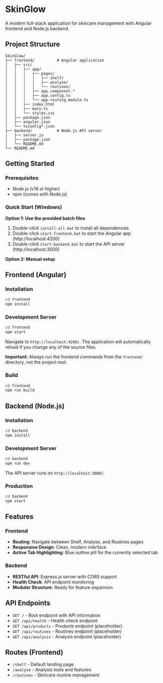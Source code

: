 # SkinGlow

A modern full-stack application for skincare management with Angular frontend and Node.js backend.

## Project Structure

```
SkinGlow/
├── frontend/          # Angular application
│   ├── src/
│   │   ├── app/
│   │   │   ├── pages/
│   │   │   │   ├── shelf/
│   │   │   │   ├── analyse/
│   │   │   │   └── routines/
│   │   │   ├── app.component.*
│   │   │   ├── app.config.ts
│   │   │   └── app-routing.module.ts
│   │   ├── index.html
│   │   ├── main.ts
│   │   └── styles.css
│   ├── package.json
│   ├── angular.json
│   └── tsconfig*.json
├── backend/           # Node.js API server
│   ├── server.js
│   ├── package.json
│   └── README.md
└── README.md
```

## Getting Started

### Prerequisites

- Node.js (v18 or higher)
- npm (comes with Node.js)

### Quick Start (Windows)

**Option 1: Use the provided batch files**

1. Double-click `install-all.bat` to install all dependencies
2. Double-click `start-frontend.bat` to start the Angular app (http://localhost:4200)
3. Double-click `start-backend.bat` to start the API server (http://localhost:3000)

**Option 2: Manual setup**

## Frontend (Angular)

### Installation

```bash
cd frontend
npm install
```

### Development Server

```bash
cd frontend
npm start
```

Navigate to `http://localhost:4200/`. The application will automatically reload if you change any of the source files.

**Important:** Always run the frontend commands from the `frontend/` directory, not the project root.

### Build

```bash
cd frontend
npm run build
```

## Backend (Node.js)

### Installation

```bash
cd backend
npm install
```

### Development Server

```bash
cd backend
npm run dev
```

The API server runs on `http://localhost:3000/`.

### Production

```bash
cd backend
npm start
```

## Features

### Frontend

- **Routing**: Navigate between Shelf, Analyse, and Routines pages
- **Responsive Design**: Clean, modern interface
- **Active Tab Highlighting**: Blue outline pill for the currently selected tab

### Backend

- **RESTful API**: Express.js server with CORS support
- **Health Check**: API endpoint monitoring
- **Modular Structure**: Ready for feature expansion

## API Endpoints

- `GET /` - Root endpoint with API information
- `GET /api/health` - Health check endpoint
- `GET /api/products` - Products endpoint (placeholder)
- `GET /api/routines` - Routines endpoint (placeholder)
- `GET /api/analysis` - Analysis endpoint (placeholder)

## Routes (Frontend)

- `/shelf` - Default landing page
- `/analyse` - Analysis tools and features
- `/routines` - Skincare routine management

